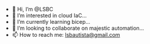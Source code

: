 - 👋 Hi, I’m @LSBC
- 👀 I’m interested in cloud IaC...
- 🌱 I’m currently learning bicep...
- 💞️ I’m looking to collaborate on majestic automation...
- 📫 How to reach me: lsbautista@gmail.com

<!---
LSBC/LSBC is a ✨ special ✨ repository because its `README.md` (this file) appears on your GitHub profile.
You can click the Preview link to take a look at your changes.
--->
